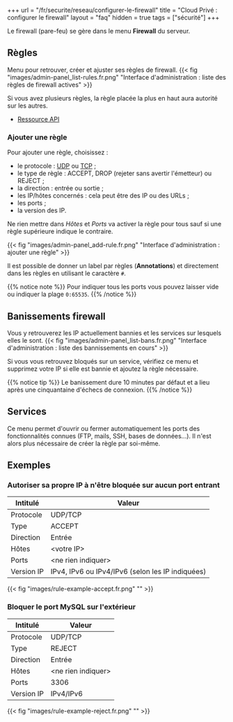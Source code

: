 +++
url = "/fr/securite/reseau/configurer-le-firewall"
title = "Cloud Privé : configurer le firewall"
layout = "faq"
hidden = true
tags = ["sécurité"]
+++

Le firewall (pare-feu) se gère dans le menu **Firewall** du serveur.

## Règles
Menu pour retrouver, créer et ajuster ses règles de firewall.
{{< fig "images/admin-panel_list-rules.fr.png" "Interface d'administration : liste des règles de firewall actives" >}}

Si vous avez plusieurs règles, la règle placée la plus en haut aura autorité sur les autres.

- [Ressource API](https://api.alwaysdata.com/v1/firewall/doc/)


### Ajouter une règle
Pour ajouter une règle, choisissez :

- le protocole : [UDP](https://fr.wikipedia.org/wiki/User_Datagram_Protocol) ou [TCP](https://fr.wikipedia.org/wiki/Transmission_Control_Protocol) ;
- le type de règle : ACCEPT, DROP (rejeter sans avertir l'émetteur) ou REJECT ;
- la direction : entrée ou sortie ;
- les IP/hôtes concernés : cela peut être des IP ou des URLs ;
- les ports ;
- la version des IP.

Ne rien mettre dans *Hôtes* et *Ports* va activer la règle pour tous sauf si une règle supérieure indique le contraire.

{{< fig "images/admin-panel_add-rule.fr.png" "Interface d'administration : ajouter une règle" >}}

Il est possible de donner un label par règles (**Annotations**) et directement dans les règles en utilisant le caractère `#`.

{{% notice note %}}
Pour indiquer tous les ports vous pouvez laisser vide ou indiquer la plage `0:65535`.
{{% /notice %}}

## Banissements firewall
Vous y retrouverez les IP actuellement bannies et les services sur lesquels elles le sont.
{{< fig "images/admin-panel_list-bans.fr.png" "Interface d'administration : liste des bannissements en cours" >}}

Si vous vous retrouvez bloqués sur un service, vérifiez ce menu et supprimez votre IP si elle est bannie et ajoutez la règle nécessaire.

{{% notice tip %}}
Le banissement dure 10 minutes par défaut et a lieu après une cinquantaine d'échecs de connexion.
{{% /notice %}}

## Services

Ce menu permet d'ouvrir ou fermer automatiquement les ports des fonctionnalités connues (FTP, mails, SSH, bases de données...). Il n'est alors plus nécessaire de créer la règle par soi-même.

## Exemples

### Autoriser sa propre IP à n'être bloquée sur aucun port entrant

| Intitulé   | Valeur                                           |
|------------|--------------------------------------------------|
| Protocole  | UDP/TCP                                          |
| Type       | ACCEPT                                           |
| Direction  | Entrée                                           |
| Hôtes      | \<votre IP>                                      |
| Ports      | \<ne rien indiquer>                              |
| Version IP | IPv4, IPv6 ou IPv4/IPv6 (selon les IP indiquées) |

{{< fig "images/rule-example-accept.fr.png" "" >}}

### Bloquer le port MySQL sur l'extérieur

| Intitulé   | Valeur                                           |
|------------|--------------------------------------------------|
| Protocole  | UDP/TCP                                          |
| Type       | REJECT                                           |
| Direction  | Entrée                                           |
| Hôtes      | \<ne rien indiquer>                              |
| Ports      | 3306                                             |
| Version IP | IPv4/IPv6                                        |

{{< fig "images/rule-example-reject.fr.png" "" >}}
